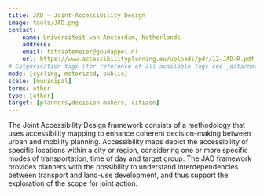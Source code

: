 ```yaml
---
title: JAD – Joint-Accessibility Design 
image: tools/JAD.png
contact:
    name: Universiteit van Amsterdam, Netherlands
    address: 
    email: tstraatemeier@goudappel.nl 
    url: https://www.accessibilityplanning.eu/uploads/pdf/12-JAD-R.pdf 
# Catgorisation tags (for reference of all available tags see _data/navigation_tools.yml file):
mode: [cycling, motorized, public]
scale: [municipal]
terms: other
type: [other]
target: [planners,decision-makers, citizen]
---
```


The Joint Accessibility Design framework consists of a methodology that uses accessibility mapping to enhance coherent decision-making between urban and mobility planning. Accessibility maps depict the accessibility of specific locations within a city or region, considering one or more specific modes of transportation, time of day and target group. The JAD framework provides planners with the possibility to understand interdependencies between transport and land-use development, and thus support the exploration of the scope for joint action.